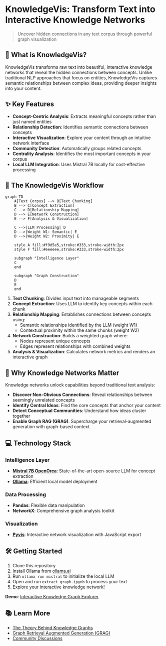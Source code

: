 
# KnowledgeVis: Transform Text into Interactive Knowledge Networks

> Uncover hidden connections in any text corpus through powerful graph visualization

## 🧠 What is KnowledgeVis?

KnowledgeVis transforms raw text into beautiful, interactive knowledge networks that reveal the hidden connections between concepts. Unlike traditional NLP approaches that focus on entities, KnowledgeVis captures semantic relationships between complex ideas, providing deeper insights into your content.

## ✨ Key Features

- **Concept-Centric Analysis**: Extracts meaningful concepts rather than just named entities
- **Relationship Detection**: Identifies semantic connections between concepts
- **Interactive Visualization**: Explore your content through an intuitive network interface
- **Community Detection**: Automatically groups related concepts
- **Centrality Analysis**: Identifies the most important concepts in your corpus
- **Local LLM Integration**: Uses Mistral 7B locally for cost-effective processing

## 🔄 The KnowledgeVis Workflow

```mermaid
graph TD
    A[Text Corpus] --> B[Text Chunking]
    B --> C[Concept Extraction]
    C --> D[Relationship Mapping]
    D --> E[Network Construction]
    E --> F[Analysis & Visualization]
    
    C -->|LLM Processing| D
    D -->|Weight W1: Semantic| E
    D -->|Weight W2: Proximity| E
    
    style A fill:#f9d5e5,stroke:#333,stroke-width:2px
    style F fill:#eeeeee,stroke:#333,stroke-width:2px
    
    subgraph "Intelligence Layer"
    C
    end
    
    subgraph "Graph Construction"
    D
    E
    end
```

1. **Text Chunking**: Divides input text into manageable segments
2. **Concept Extraction**: Uses LLM to identify key concepts within each chunk
3. **Relationship Mapping**: Establishes connections between concepts using:
   - Semantic relationships identified by the LLM (weight W1)
   - Contextual proximity within the same chunks (weight W2)
4. **Network Construction**: Builds a weighted graph where:
   - Nodes represent unique concepts
   - Edges represent relationships with combined weights
5. **Analysis & Visualization**: Calculates network metrics and renders an interactive graph

## 🚀 Why Knowledge Networks Matter

Knowledge networks unlock capabilities beyond traditional text analysis:

- **Discover Non-Obvious Connections**: Reveal relationships between seemingly unrelated concepts
- **Identify Central Ideas**: Find the core concepts that anchor your content
- **Detect Conceptual Communities**: Understand how ideas cluster together
- **Enable Graph RAG (GRAG)**: Supercharge your retrieval-augmented generation with graph-based context

## 💻 Technology Stack

### Intelligence Layer
- **[Mistral 7B OpenOrca](https://huggingface.co/Open-Orca/Mistral-7B-OpenOrca)**: State-of-the-art open-source LLM for concept extraction
- **[Ollama](https://ollama.ai)**: Efficient local model deployment

### Data Processing
- **Pandas**: Flexible data manipulation
- **NetworkX**: Comprehensive graph analysis toolkit

### Visualization
- **[Pyvis](https://github.com/WestHealth/pyvis)**: Interactive network visualization with JavaScript export

## 🛠️ Getting Started

1. Clone this repository
2. Install Ollama from [ollama.ai](https://ollama.ai)
3. Run `ollama run mistral` to initialize the local LLM
4. Open and run `extract_graph.ipynb` to process your text
5. Explore your interactive knowledge network!

**Demo**: [Interactive Knowledge Graph Explorer](https://garimatripathi3.github.io/KnowledgeVis-Transform-Text-into-Interactive-Knowledge-Networks/)

## 📚 Learn More

- [The Theory Behind Knowledge Graphs](https://www.ibm.com/topics/knowledge-graph)
- [Graph Retrieval Augmented Generation (GRAG)](https://medium.com/towards-data-science/how-to-convert-any-text-into-a-graph-of-concepts-110844f22a1a)
- [Community Discussions](https://github.com/guneeshvats/Convert-any-Corpus-of-Text-into-a-Graph-of-Knowledge/discussions)
